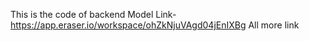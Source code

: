 This is the code of backend
Model Link-https://app.eraser.io/workspace/ohZkNjuVAgd04jEnIXBg
All more link
